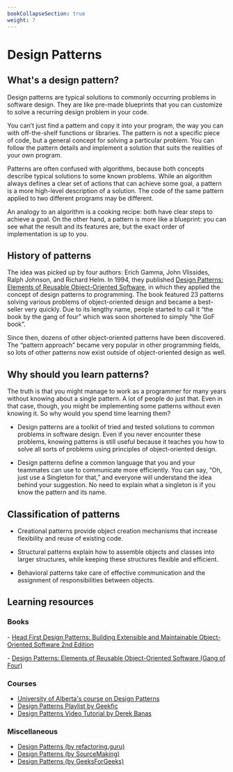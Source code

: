 ```yaml
---
bookCollapseSection: true
weight: 7
---
```


# Design Patterns 

## What's a design pattern?
Design patterns are typical solutions to commonly occurring problems in software design. They are like pre-made blueprints that you can customize to solve a recurring design problem in your code.

You can’t just find a pattern and copy it into your program, the way you can with off-the-shelf functions or libraries. The pattern is not a specific piece of code, but a general concept for solving a particular problem. You can follow the pattern details and implement a solution that suits the realities of your own program.

Patterns are often confused with algorithms, because both concepts describe typical solutions to some known problems. While an algorithm always defines a clear set of actions that can achieve some goal, a pattern is a more high-level description of a solution. The code of the same pattern applied to two different programs may be different.

An analogy to an algorithm is a cooking recipe: both have clear steps to achieve a goal. On the other hand, a pattern is more like a blueprint: you can see what the result and its features are, but the exact order of implementation is up to you.

## History of patterns
The idea was picked up by four authors: Erich Gamma, John Vlissides, Ralph Johnson, and Richard Helm. In 1994, they published [Design Patterns: Elements of Reusable Object-Oriented Software](https://www.amazon.com/gp/product/0201633612/), in which they applied the concept of design patterns to programming. The book featured 23 patterns solving various problems of object-oriented design and became a best-seller very quickly. Due to its lengthy name, people started to call it “the book by the gang of four” which was soon shortened to simply “the GoF book”.

Since then, dozens of other object-oriented patterns have been discovered. The “pattern approach” became very popular in other programming fields, so lots of other patterns now exist outside of object-oriented design as well.

## Why should you learn patterns?

The truth is that you might manage to work as a programmer for many years without knowing about a single pattern. A lot of people do just that. Even in that case, though, you might be implementing some patterns without even knowing it. So why would you spend time learning them?

- Design patterns are a toolkit of tried and tested solutions to common problems in software design. Even if you never encounter these problems, knowing patterns is still useful because it teaches you how to solve all sorts of problems using principles of object-oriented design.

- Design patterns define a common language that you and your teammates can use to communicate more efficiently. You can say, “Oh, just use a Singleton for that,” and everyone will understand the idea behind your suggestion. No need to explain what a singleton is if you know the pattern and its name.

## Classification of patterns

- Creational patterns provide object creation mechanisms that increase flexibility and reuse of existing code.

- Structural patterns explain how to assemble objects and classes into larger structures, while keeping these structures flexible and efficient.

- Behavioral patterns take care of effective communication and the assignment of responsibilities between objects.

## Learning resources

### Books

\- [Head First Design Patterns: Building Extensible and Maintainable Object-Oriented Software 2nd Edition ](https://a.co/d/0Zvapmm)

\- [Design Patterns: Elements of Reusable Object-Oriented Software (Gang of Four)](https://a.co/d/cTokqi1)

### Courses

- [University of Alberta's course on Design Patterns](https://www.coursera.org/learn/design-patterns)
- [Design Patterns Playlist by Geekfic](https://www.youtube.com/watch?v=vNHpsC5ng_E&list=PLF206E906175C7E07&ab_channel=DerekBanas)
- [Design Patterns Video Tutorial by Derek Banas](https://www.youtube.com/watch?v=vNHpsC5ng_E&list=PLF206E906175C7E07&ab_channel=DerekBanas)

### Miscellaneous

- [Design Patterns (by refactoring.guru)](https://refactoring.guru/design-patterns)
- [Design Patterns (by SourceMaking)](https://sourcemaking.com/design_patterns/)
- [Design Patterns (by GeeksForGeeks)](https://www.geeksforgeeks.org/software-design-patterns)